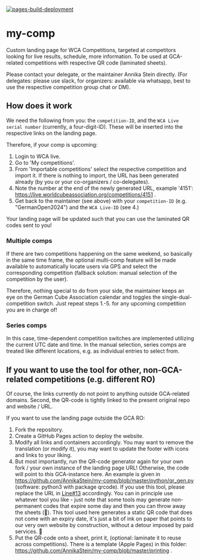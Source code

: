 [![pages-build-deployment](https://github.com/AnnikaStein/my-comp/actions/workflows/pages/pages-build-deployment/badge.svg)](https://github.com/AnnikaStein/my-comp/actions/workflows/pages/pages-build-deployment)

# my-comp

Custom landing page for WCA Competitions, targeted at competitors looking for live results, schedule, more information. To be used at GCA-related competitions with respective QR code (laminated sheets).

Please contact your delegate, or the maintainer Annika Stein directly. (For delegates: please use slack, for organizers: available via whatsapp, best to use the respective competition group chat or DM).

## How does it work

We need the following from you: the `competition-ID`, and the `WCA Live serial number` (currently, a four-digit-ID). These will be inserted into the respective links on the landing page.

Therefore, if your comp is upcoming:

1. Login to WCA live.
2. Go to 'My competitions'.
3. From 'Importable competitions' select the respective competition and import it. If there is nothing to import, the URL has been generated already (by you or your co-organizers / co-delegates).
4. Note the number at the end of the newly generated URL, example '4151': https://live.worldcubeassociation.org/competitions/4151 .
5. Get back to the maintainer (see above) with your `competition-ID` (e.g. "GermanOpen2024") and the `WCA Live-ID` (see 4.)

Your landing page will be updated such that you can use the laminated QR codes sent to you!

### Multiple comps

If there are two competitions happening on the same weekend, so basically in the same time frame, the optional multi-comp feature will be made available to automatically locate users via GPS and select the corresponding competition (fallback solution: manual selection of the competition by the user).

Therefore, nothing special to do from your side, the maintainer keeps an eye on the German Cube Association calendar and toggles the single-dual-competition switch. Just repeat steps 1.-5. for any upcoming competition you are in charge of!

### Series comps

In this case, time-dependent competition switches are implemented utilizing the current UTC date and time. In the manual selection, series comps are treated like different locations, e.g. as individual entries to select from.

## If you want to use the tool for other, non-GCA-related competitions (e.g. different RO)

Of course, the links currently do not point to anything outside GCA-related domains. Second, the QR-code is tightly linked to the present original repo and website / URL.

If you want to use the landing page outside the GCA RO:

1. Fork the repository.
2. Create a GitHub Pages action to deploy the website.
3. Modify all links and containers accordingly. You may want to remove the translation (or modify it), you may want to update the footer with icons and links to your liking.
4. But most importantly, run the QR-code generator again for your own fork / your own instance of the landing page URL! Otherwise, the code will point to _this_ GCA-instance here. An example is given in https://github.com/AnnikaStein/my-comp/blob/master/python/qr_gen.py (software: python3 with package qrcode). If you use this tool, please replace the URL in [Line#13](https://github.com/AnnikaStein/my-comp/blob/master/python/qr_gen.py#L13) accordingly. You can in principle use whatever tool you like - just note that some tools may generate non-permanent codes that expire some day and then you can throw away the sheets (🫠). This tool used here generates a static QR code that does not come with an expiry date, it's just a bit of ink on paper that points to our very own website by construction, without a detour imposed by paid services. 🙂
5. Put the QR-code onto a sheet, print it, (optional: laminate it to reuse across competitions). There is a template (Apple Pages) in this folder: https://github.com/AnnikaStein/my-comp/blob/master/printing .
